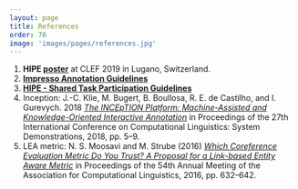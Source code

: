 ```yaml
---
layout: page
title: References
order: 70
image: 'images/pages/references.jpg'
---
```




1. **HIPE [poster](https://doi.org/10.5281/zenodo.3539084)** at CLEF 2019 in Lugano, Switzerland.
2. **[Impresso Annotation Guidelines](https://doi.org/10.5281/zenodo.3585749)**
3. **[HIPE - Shared Task Participation Guidelines]()**
4. Inception:  J.-C. Klie, M. Bugert, B. Boullosa, R. E. de Castilho, and I. Gurevych. 2018 *[The INCEpTION Platform: Machine-Assisted and Knowledge-Oriented Interactive Annotation](https://www.aclweb.org/anthology/C18-2002.pdf)* in Proceedings of the 27th International Conference on Computational Linguistics: System Demonstrations, 2018, pp. 5–9.
5. LEA metric: N. S. Moosavi and M. Strube (2016) *[Which Coreference Evaluation Metric Do You Trust? A Proposal for a Link-based Entity Aware Metric](https://www.aclweb.org/anthology/P16-1060)* in Proceedings of the 54th Annual Meeting of the Association for Computational Linguistics, 2016, pp. 632–642.
